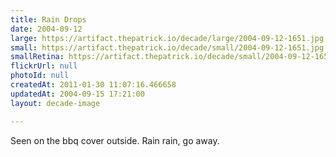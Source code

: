 ```yaml
---
title: Rain Drops
date: 2004-09-12
large: https://artifact.thepatrick.io/decade/large/2004-09-12-1651.jpg
small: https://artifact.thepatrick.io/decade/small/2004-09-12-1651.jpg
smallRetina: https://artifact.thepatrick.io/decade/small/2004-09-12-1651@2x.jpg
flickrUrl: null
photoId: null
createdAt: 2011-01-30 11:07:16.466658
updatedAt: 2004-09-15 17:21:00
layout: decade-image

---
```

Seen on the bbq cover outside. Rain rain, go away.
